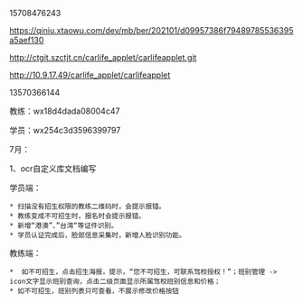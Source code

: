 15708476243

https://qiniu.xtaowu.com/dev/mb/ber/202101/d09957386f79489785536395a5aef130

http://ctgit.szctjt.cn/carlife_applet/carlifeapplet.git

http://10.9.17.49/carlife_applet/carlifeapplet



13570366144



教练：wx18d4dada08004c47

学员：wx254c3d3596399797



7月：

1、ocr自定义库文档编写



学员端：

	* 扫描没有招生权限的教练二维码时，会提示报错。
	* 教练变成不可招生时，报名时会提示报错。
	* 新增“港澳”、”台湾“等证件识别。
	* 学员认证完成后，脸部信息采集时，新增人脸识别功能。

教练端：

	*  如不可招生，点击招生海报，提示，“您不可招生，可联系驾校授权！”；班别管理 -> icon文字显示班别查询，点击二级页面显示所属驾校班别信息和价格；
	* 如不可招生，班别列表只可查看，不展示修改价格按钮
